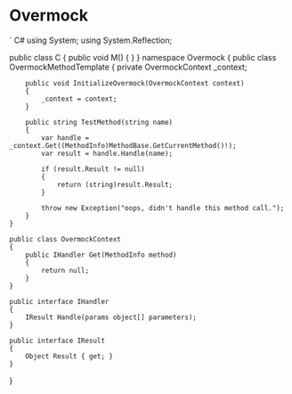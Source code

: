 # Overmock
` C#
using System;
using System.Reflection;

public class C {
    public void M() {
    }
}
namespace Overmock
{
    public class OvermockMethodTemplate
    {
        private OvermockContext _context;

        public void InitializeOvermock(OvermockContext context)
        {
            _context = context;
        }

        public string TestMethod(string name)
        {
            var handle = _context.Get((MethodInfo)MethodBase.GetCurrentMethod()!);
            var result = handle.Handle(name);

            if (result.Result != null)
            {
                return (string)result.Result;
            }

            throw new Exception("oops, didn't handle this method call.");
        }
    }
    
    public class OvermockContext
    {
        public IHandler Get(MethodInfo method)
        {
            return null;
        }
    }
    
    public interface IHandler
    {
        IResult Handle(params object[] parameters);
    }
    
    public interface IResult
    {
        Object Result { get; }
    }
}
```